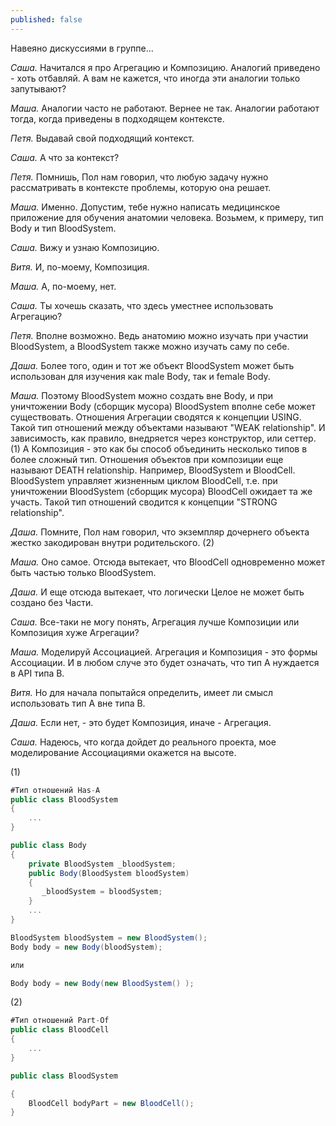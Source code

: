 ```yaml
---
published: false
---
```

Навеяно дискуссиями в группе...

*Саша.* Начитался я про Агрегацию и Композицию. Аналогий приведено - хоть отбавляй. А вам не кажется, что иногда эти аналогии только запутывают?

*Маша.* Аналогии часто не работают. Вернее не так. Аналогии работают тогда, когда приведены в подходящем контексте.

*Петя.* Выдавай свой подходящий контекст.

*Саша.* А что за контекст?

*Петя.* Помнишь, Пол нам говорил, что любую задачу нужно рассматривать в контексте проблемы, которую она решает.

*Маша.* Именно. Допустим, тебе нужно написать медицинское приложение для обучения анатомии человека. Возьмем, к примеру, тип Body и тип BloodSystem.

*Саша.* Вижу и узнаю Композицию.

*Витя.* И, по-моему, Композиция.

*Маша.* А, по-моему, нет.

*Саша.* Ты хочешь сказать, что здесь уместнее использовать Агрегацию?

*Петя.* Вполне возможно. Ведь анатомию можно изучать при участии BloodSystem, а BloodSystem также можно изучать саму по себе.

*Даша.* Более того, один и тот же объект BloodSystem может быть использован для изучения как male Body, так и female Body.

*Маша.* Поэтому BloodSystem можно создать вне Body, и при уничтожении Body (сборщик мусора) BloodSystem вполне себе может существовать. Отношения Агрегации сводятся к концепции USING. Такой тип отношений между объектами называют "WEAK relationship". И зависимость, как правило, внедряется через конструктор, или сеттер. (1) А Композиция - это как бы способ объединить несколько типов в более сложный тип. Отношения объектов при композиции еще называют DEATH relationship.  Например, BloodSystem и BloodСell. BloodSystem управляет жизненным циклом BloodСell, т.е. при уничтожении BloodSystem (сборщик мусора) BloodСell ожидает та же участь. Такой тип отношений сводится к концепции "STRONG relationship".

*Даша.* Помните, Пол нам говорил, что экземпляр дочернего объекта жестко закодирован внутри родительского. (2)

*Маша.* Оно самое. Отсюда вытекает, что BloodСell одновременно может быть частью только BloodSystem.

*Даша.* И еще отсюда вытекает, что логически Целое не может быть создано без Части.

*Саша.* Все-таки не могу понять, Агрегация лучше Композиции или Композиция хуже Агрегации?

*Маша.* Моделируй Ассоциацией. Агрегация и Композиция - это формы Ассоциации. И в любом случе это будет означать, что тип А нуждается в API типа В.

*Витя.* Но для начала попытайся определить, имеет ли смысл использовать тип А вне типа В.

*Даша.* Если нет, - это будет Композиция, иначе - Агрегация.

*Саша.* Надеюсь, что когда дойдет до реального проекта, мое моделирование Ассоциациями окажется на высоте.


(1)
```c#
#Тип отношений Has-A
public class BloodSystem
{
    ...
}

public class Body
{
    private BloodSystem _bloodSystem;
    public Body(BloodSystem bloodSystem)
    {
       _bloodSystem = bloodSystem;
    }
    ...
}

BloodSystem bloodSystem = new BloodSystem();
Body body = new Body(bloodSystem);

или

Body body = new Body(new BloodSystem() );
```

(2)
```c#
#Тип отношений Part-Of
public class BloodСell
{
    ...
}

public class BloodSystem

{
    BloodСell bodyPart = new BloodСell();
}
```

